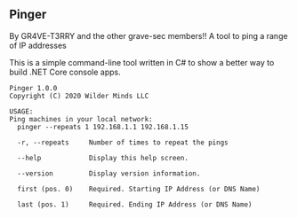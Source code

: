 ## Pinger

By GR4VE-T3RRY and the other grave-sec members!!
A tool to ping a range of IP addresses

This is a simple command-line tool written in C# to show a better way to build .NET Core console apps.

```
Pinger 1.0.0
Copyright (C) 2020 Wilder Minds LLC

USAGE:
Ping machines in your local network:
  pinger --repeats 1 192.168.1.1 192.168.1.15

  -r, --repeats     Number of times to repeat the pings

  --help            Display this help screen.

  --version         Display version information.

  first (pos. 0)    Required. Starting IP Address (or DNS Name)

  last (pos. 1)     Required. Ending IP Address (or DNS Name)
```

